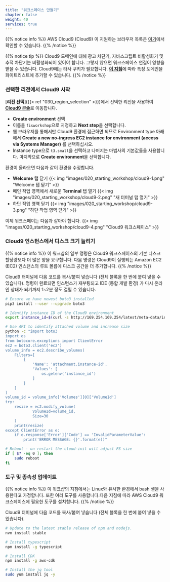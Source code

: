 ```yaml
---
title: "워크스페이스 만들기"
chapter: false
weight: 40
services: true
---
```


{{% notice info %}}
AWS Cloud9 (Cloud9) 이 지원하는 브라우저 목록은 [여기](https://docs.aws.amazon.com/cloud9/latest/user-guide/browsers.html)에서 확인할 수 있습니다.
{{% /notice %}}

{{% notice tip %}}
Cloud9 도메인에 대해 광고 차단기, 자바스크립트 비활성화기 및 추적 차단기는 비활성화되어 있어야 합니다. 그렇지 않으면 워크스페이스 연결이 영향을 받을 수 있습니다. Cloud9에는 타사 쿠키가 필요합니다. [**이 지침**](https://docs.aws.amazon.com/cloud9/latest/user-guide/troubleshooting.html#troubleshooting-env-loading)에 따라 특정 도메인을 화이트리스트에 추가할 수 있습니다.
{{% /notice %}}

### 선택한 리전에서 Cloud9 시작

[**리전 선택**]({{< ref "030_region_selection" >}})에서 선택한 리전을 사용하여 [**Cloud9 콘솔**](https://console.aws.amazon.com/cloud9)로 이동합니다.

- **Create environment** 선택
- 이름을 `fisworkshop`으로 지정하고 **Next step**을 선택합니다.
- 웹 브라우저를 통해서만 Cloud9 환경에 접근하면 되므로 Environment type 아래에서 **Create a new no-ingress EC2 instance for environment (access via Systems Manager)** 를 선택하십시오.
- Instance type으로 `t3.small`을 선택하고 나머지는 마법사의 기본값들을 사용합니다. 마지막으로 **Create environment**을 선택합니다.

환경이 올라오면 다음과 같이 환경을 수정합니다.

- **Welcome** 탭 닫기
{{< img "images/020_starting_workshop/cloud9-1.png" "Welcome 탭 닫기" >}}
- 메인 작업 영역에서 새로운 **Terminal** 탭 열기
{{< img "images/020_starting_workshop/cloud9-2.png" "새 터미널 탭 열기" >}}
- 하단 작업 영역 닫기
{{< img "images/020_starting_workshop/cloud9-3.png" "하단 작업 영역 닫기" >}}

이제 워크스페이는 다음과 같아야 합니다.
{{< img "images/020_starting_workshop/cloud9-4.png" "Cloud9 워크스페이스" >}}

### Cloud9 인스턴스에서 디스크 크기 늘리기

{{% notice info %}}
이 워크샵의 일부 명령은 Cloud9 워크스페이스의 기본 디스크 할당량보다 더 많은 양을 요구합니다. 다음 명령은 Cloud9이 실행되는 Amazon EC2 (EC2) 인스턴스의 루트 볼륨에 디스크 공간을 더 추가합니다. 
{{% /notice %}}

Cloud9 터미널에 다음 코드를 복사/붙여 넣습니다 (전체 블록을 한 번에 붙여 넣을 수 있습니다). 
명령이 완료되면 인스턴스가 재부팅되고 IDE (통합 개발 환경) 가 다시 온라인 상태가 되기까지 1~2분 정도 걸릴 수 있습니다.

```bash
# Ensure we have newest boto3 installed
pip3 install --user --upgrade boto3

# Identify instance ID of the Cloud9 environment
export instance_id=$(curl -s http://169.254.169.254/latest/meta-data/instance-id)

# Use API to identify attached volume and increase size
python -c "import boto3
import os
from botocore.exceptions import ClientError 
ec2 = boto3.client('ec2')
volume_info = ec2.describe_volumes(
    Filters=[
        {
            'Name': 'attachment.instance-id',
            'Values': [
                os.getenv('instance_id')
            ]
        }
    ]
)
volume_id = volume_info['Volumes'][0]['VolumeId']
try:
    resize = ec2.modify_volume(    
            VolumeId=volume_id,    
            Size=30
    )
    print(resize)
except ClientError as e:
    if e.response['Error']['Code'] == 'InvalidParameterValue':
        print('ERROR MESSAGE: {}'.format(e))"

# Reboot - on restart the cloud-init will adjust FS size
if [ $? -eq 0 ]; then
    sudo reboot
fi
```

### 도구 및 종속성 업데이트

{{% notice info %}}
이 워크샵의 지침에서는 Linux와 유사한 환경에서 bash 셸을 사용한다고 가정합니다. 또한 여러 도구를 사용합니다.다음 지침에 따라 AWS Cloud9 워크스페이스에 필요한 도구를 설치합니다.
{{% /notice %}}

Cloud9 터미널에 다음 코드를 복사/붙여 넣습니다 (전체 블록을 한 번에 붙여 넣을 수 있습니다).

```bash
# Update to the latest stable release of npm and nodejs.
nvm install stable 

# Install typescript
npm install -g typescript

# Install CDK
npm install -g aws-cdk

# Install the jq tool
sudo yum install jq -y
```
